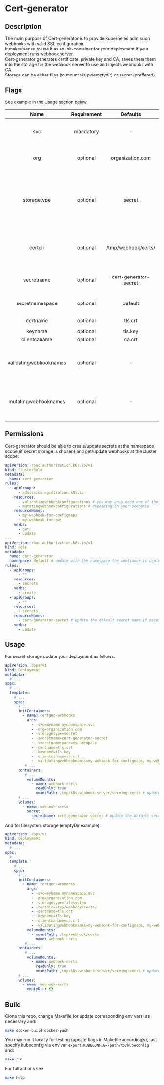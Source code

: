 # Cert-generator

## Description

The main purpose of Cert-generator is to provide kubernetes admission webhooks with valid SSL configuration.  
It makes sense to use it as an init-container for your deployment if your deployment runs webhook server.  
Cert-generator generates certificate, private key and CA, saves them them into the storage for the webhook server to use and injects webhooks with CA.  
Storage can be either files (to mount via pv/emptydir) or secret (preffered).

## Flags

See example in the Usage section below.

| Name | Requirement | Defaults | Description |
| :---: | :---: | :---: | :---: |
| svc | mandatory | - | DNS name of the webhook service |
| org | optional | organization.com | Organization name in the generated certificate |
| storagetype | optional | secret | Type of Storage where certs will be saved. Possible values are "secret" and "filesystem" |
| certdir | optional | /tmp/webhook/certs/ | Dir for the filesystem storage where data will be stored |
| secretname | optional | cert-generator-secret | Secret name for the k8s secret storage |
| secretnamespace | optional | default | Namespace for the k8s secret |
| certname | optional | tls.crt | Certificate name |
| keyname | optional | tls.key | Key name |
| clientcaname | optional | ca.crt | CA name |
| validatingwebhooknames | optional | - | Comma-separated list of validating webhook names |
| mutatingwebhooknames | optional | - | Comma-separated list of mutating webhook names |

## Permissions

Cert-generator should be able to create/update secrets at the namespace scope (if secret storage is chosen) and get/update webhooks at the cluster scope:

```yaml
apiVersion: rbac.authorization.k8s.io/v1
kind: ClusterRole
metadata:
  name: cert-generator
rules:
  - apiGroups:
      - admissionregistration.k8s.io
    resources:
      - validatingwebhookconfigurations # you may only need one of those
      - mutatingwebhookconfigurations # depending on your scenario
    resourceNames:
      - my-webhook-for-configmaps
      - my-webhook-for-pvs
    verbs:
      - get
      - update
---
apiVersion: rbac.authorization.k8s.io/v1
kind: Role
metadata:
  name: cert-generator
  namespace: default # update with the namespace the contianer is deployed to
rules:
  - apiGroups:
      - ""
    resources:
      - secrets
    verbs:
      - create
  - apiGroups:
      - ""
    resources:
      - secrets
    resourceNames:
      - cert-generator-secret # update the default secret name if necessary
    verbs:
      - update
```

## Usage

For secret storage update your deployment as follows:

```yaml
apiVersion: apps/v1
kind: Deployment
metadata:
  # ...
spec:
  # ...
  template:
    # ...
    spec:
      # ...
      initContainers:
        - name: certgen-webhooks
          args:
            - -svc=myname.mynamespace.svc
            - -org=organization.com
            - -storagetype=secret
            - -secretname=cert-generator-secret
            - -secretnamespace=mynamespace
            - -certname=tls.crt
            - -keyname=tls.key
            - -clientcaname=ca.crt
            - -validatingwebhooknames=my-webhook-for-configmaps, my-webhook-for-pvs
         # ...
      containers:
         # ...
          volumeMounts:
            - name: webhook-certs
              readOnly: true
              mountPath: /tmp/k8s-webhook-server/serving-certs # update with the dir your webhook server is using
      # ...
      volumes:
        - name: webhook-certs
          secret:
            secretName: cert-generator-secret # update the default secret name if necessary
```

And for filesystem storage (emptyDir example):

```yaml
apiVersion: apps/v1
kind: Deployment
metadata:
  # ...
spec:
  # ...
  template:
    # ...
    spec:
      # ...
      initContainers:
        - name: certgen-webhooks
          args:
            - -svc=myname.mynamespace.svc
            - -org=organization.com
            - -storagetype=filesystem
            - -certdir=/tmp/webhook/certs/
            - -certname=tls.crt
            - -keyname=tls.key
            - -clientcaname=ca.crt
            - -validatingwebhooknames=my-webhook-for-configmaps, my-webhook-for-pvs
          volumeMounts:
            - mountPath: /tmp/webhook/certs
              name: webhook-certs
         # ...
      containers:
         # ...
          volumeMounts:
            - name: webhook-certs
              readOnly: true
              mountPath: /tmp/k8s-webhook-server/serving-certs # update with the dir your webhook server is using
      # ...
      volumes:
        - name: webhook-certs
          emptyDir: {}
```

## Build

Clone this repo, change Makefile (or update corresponding env vars) as necessary and:

```bash
make docker-build docker-push
```

You may run it locally for testing (update flags in Makefile accordingly), just specify kubeconfig via env var `export KUBECONFIG=/path/to/kubeconfig` and:

```bash
make run
```

For full actions see

```bash
make help
```
